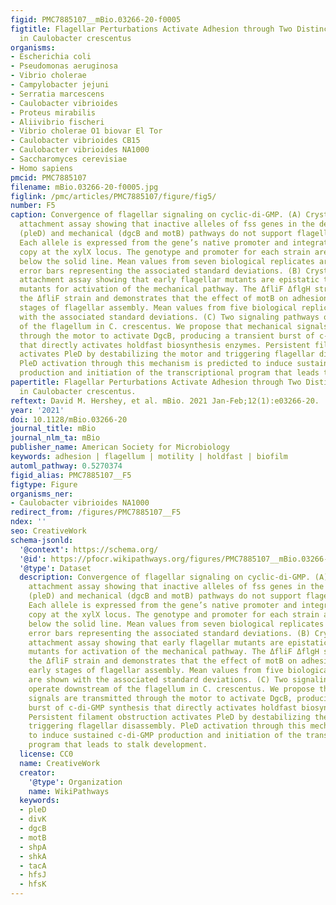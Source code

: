 ```yaml
---
figid: PMC7885107__mBio.03266-20-f0005
figtitle: Flagellar Perturbations Activate Adhesion through Two Distinct Pathways
  in Caulobacter crescentus
organisms:
- Escherichia coli
- Pseudomonas aeruginosa
- Vibrio cholerae
- Campylobacter jejuni
- Serratia marcescens
- Caulobacter vibrioides
- Proteus mirabilis
- Aliivibrio fischeri
- Vibrio cholerae O1 biovar El Tor
- Caulobacter vibrioides CB15
- Caulobacter vibrioides NA1000
- Saccharomyces cerevisiae
- Homo sapiens
pmcid: PMC7885107
filename: mBio.03266-20-f0005.jpg
figlink: /pmc/articles/PMC7885107/figure/fig5/
number: F5
caption: Convergence of flagellar signaling on cyclic-di-GMP. (A) Crystal violet-based
  attachment assay showing that inactive alleles of fss genes in the developmental
  (pleD) and mechanical (dgcB and motB) pathways do not support flagellar signaling.
  Each allele is expressed from the gene’s native promoter and integrated as a single
  copy at the xylX locus. The genotype and promoter for each strain are indicated
  below the solid line. Mean values from seven biological replicates are shown with
  error bars representing the associated standard deviations. (B) Crystal violet-based
  attachment assay showing that early flagellar mutants are epistatic to late flagellar
  mutants for activation of the mechanical pathway. The ΔfliF ΔflgH strain phenocopies
  the ΔfliF strain and demonstrates that the effect of motB on adhesion requires early
  stages of flagellar assembly. Mean values from five biological replicates are shown
  with the associated standard deviations. (C) Two signaling pathways operate downstream
  of the flagellum in C. crescentus. We propose that mechanical signals are transmitted
  through the motor to activate DgcB, producing a transient burst of c-di-GMP synthesis
  that directly activates holdfast biosynthesis enzymes. Persistent filament obstruction
  activates PleD by destabilizing the motor and triggering flagellar disassembly.
  PleD activation through this mechanism is predicted to induce sustained c-di-GMP
  production and initiation of the transcriptional program that leads to stalk development.
papertitle: Flagellar Perturbations Activate Adhesion through Two Distinct Pathways
  in Caulobacter crescentus.
reftext: David M. Hershey, et al. mBio. 2021 Jan-Feb;12(1):e03266-20.
year: '2021'
doi: 10.1128/mBio.03266-20
journal_title: mBio
journal_nlm_ta: mBio
publisher_name: American Society for Microbiology
keywords: adhesion | flagellum | motility | holdfast | biofilm
automl_pathway: 0.5270374
figid_alias: PMC7885107__F5
figtype: Figure
organisms_ner:
- Caulobacter vibrioides NA1000
redirect_from: /figures/PMC7885107__F5
ndex: ''
seo: CreativeWork
schema-jsonld:
  '@context': https://schema.org/
  '@id': https://pfocr.wikipathways.org/figures/PMC7885107__mBio.03266-20-f0005.html
  '@type': Dataset
  description: Convergence of flagellar signaling on cyclic-di-GMP. (A) Crystal violet-based
    attachment assay showing that inactive alleles of fss genes in the developmental
    (pleD) and mechanical (dgcB and motB) pathways do not support flagellar signaling.
    Each allele is expressed from the gene’s native promoter and integrated as a single
    copy at the xylX locus. The genotype and promoter for each strain are indicated
    below the solid line. Mean values from seven biological replicates are shown with
    error bars representing the associated standard deviations. (B) Crystal violet-based
    attachment assay showing that early flagellar mutants are epistatic to late flagellar
    mutants for activation of the mechanical pathway. The ΔfliF ΔflgH strain phenocopies
    the ΔfliF strain and demonstrates that the effect of motB on adhesion requires
    early stages of flagellar assembly. Mean values from five biological replicates
    are shown with the associated standard deviations. (C) Two signaling pathways
    operate downstream of the flagellum in C. crescentus. We propose that mechanical
    signals are transmitted through the motor to activate DgcB, producing a transient
    burst of c-di-GMP synthesis that directly activates holdfast biosynthesis enzymes.
    Persistent filament obstruction activates PleD by destabilizing the motor and
    triggering flagellar disassembly. PleD activation through this mechanism is predicted
    to induce sustained c-di-GMP production and initiation of the transcriptional
    program that leads to stalk development.
  license: CC0
  name: CreativeWork
  creator:
    '@type': Organization
    name: WikiPathways
  keywords:
  - pleD
  - divK
  - dgcB
  - motB
  - shpA
  - shkA
  - tacA
  - hfsJ
  - hfsK
---
```


